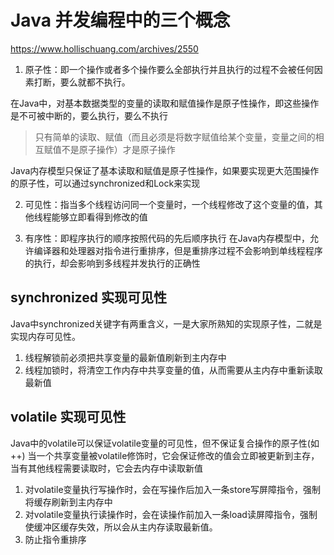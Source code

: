 # Java 并发编程中的三个概念
https://www.hollischuang.com/archives/2550  
1. 原子性：即一个操作或者多个操作要么全部执行并且执行的过程不会被任何因素打断，要么就都不执行。

在Java中，对基本数据类型的变量的读取和赋值操作是原子性操作，即这些操作是不可被中断的，要么执行，要么不执行
> 只有简单的读取、赋值（而且必须是将数字赋值给某个变量，变量之间的相互赋值不是原子操作）才是原子操作

Java内存模型只保证了基本读取和赋值是原子性操作，如果要实现更大范围操作的原子性，可以通过synchronized和Lock来实现

2. 可见性：指当多个线程访问同一个变量时，一个线程修改了这个变量的值，其他线程能够立即看得到修改的值

3. 有序性：即程序执行的顺序按照代码的先后顺序执行
在Java内存模型中，允许编译器和处理器对指令进行重排序，但是重排序过程不会影响到单线程程序的执行，却会影响到多线程并发执行的正确性

## synchronized 实现可见性
Java中synchronized关键字有两重含义，一是大家所熟知的实现原子性，二就是实现内存可见性。
1. 线程解锁前必须把共享变量的最新值刷新到主内存中
2. 线程加锁时，将清空工作内存中共享变量的值，从而需要从主内存中重新读取最新值

## volatile 实现可见性
Java中的volatile可以保证volatile变量的可见性，但不保证复合操作的原子性(如++)
当一个共享变量被volatile修饰时，它会保证修改的值会立即被更新到主存，当有其他线程需要读取时，它会去内存中读取新值

1. 对volatile变量执行写操作时，会在写操作后加入一条store写屏障指令，强制将缓存刷新到主内存中
2. 对volatile变量执行读操作时，会在读操作前加入一条load读屏障指令，强制使缓冲区缓存失效，所以会从主内存读取最新值。
3. 防止指令重排序